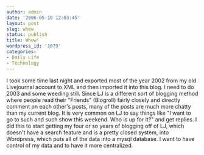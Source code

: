 ```yaml
---
author: admin
date: '2006-05-10 12:03:45'
layout: post
slug: whew
status: publish
title: Whew!
wordpress_id: '1079'
categories:
- Daily Life
- Technology
---
```


I took some time last night and exported most of the year 2002 from my
old Livejournal account to XML and then imported it into this blog. I
need to do 2003 and some weeding still. Since LJ is a different sort of
blogging method where people read their "Friends" (Blogroll) fairly
closely and directly comment on each other's posts, many of the posts
are much more chatty than my current blog. It is very common on LJ to
say things like "I want to go to such and such show this weekend. Who is
up for it?" and get replies. I did this to start getting my four or so
years of blogging off of LJ, which doesn't have a search feature and is
a pretty closed system, into Wordpress, which puts all of the data into
a mysql database. I want to have control of my data and to have it more
centralized.
